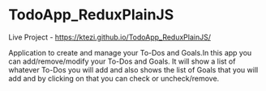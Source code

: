# TodoApp_ReduxPlainJS

Live Project - https://ktezi.github.io/TodoApp_ReduxPlainJS/

Application to create and manage your To-Dos and Goals.In this app you can add/remove/modify your To-Dos and Goals. 
It will show a list of whatever To-Dos you will add and also shows the list of Goals that you will add and by clicking on that 
you can check or uncheck/remove.
